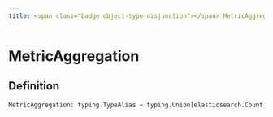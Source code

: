 ```yaml
---
title: <span class="badge object-type-disjunction"></span> MetricAggregation
---
```

# <span class="badge object-type-disjunction"></span> MetricAggregation

## Definition

```python
MetricAggregation: typing.TypeAlias = typing.Union[elasticsearch.Count, elasticsearch.MovingAverage, elasticsearch.Derivative, elasticsearch.CumulativeSum, elasticsearch.BucketScript, elasticsearch.SerialDiff, elasticsearch.RawData, elasticsearch.RawDocument, elasticsearch.UniqueCount, elasticsearch.Percentiles, elasticsearch.ExtendedStats, elasticsearch.Min, elasticsearch.Max, elasticsearch.Sum, elasticsearch.Average, elasticsearch.MovingFunction, elasticsearch.Logs, elasticsearch.Rate, elasticsearch.TopMetrics]
```

